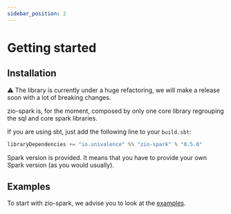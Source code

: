 ```yaml
---
sidebar_position: 2
---
```


# Getting started

## Installation

:warning: The library is currently under a huge refactoring, we will make a release soon with a lot of breaking changes.

zio-spark is, for the moment, composed by only one core library regrouping the sql and core spark libraries.

If you are using sbt, just add the following line to your `build.sbt`:

```scala
libraryDependencies += "io.univalence" %% "zio-spark" % "0.5.0"
```

Spark version is provided. It means that you have to provide your own Spark version (as you would usually).

## Examples

To start with zio-spark, we advise you to look at the 
[examples](https://github.com/univalence/zio-spark/tree/master/examples/src/main/scala).
